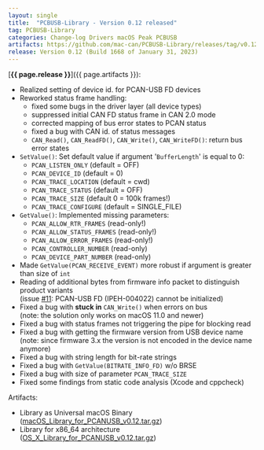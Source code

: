 ```yaml
---
layout: single
title:  "PCBUSB-Library - Version 0.12 released"
tag: PCBUSB-Library
categories: Change-log Drivers macOS Peak PCBUSB
artifacts: https://github.com/mac-can/PCBUSB-Library/releases/tag/v0.12
release: Version 0.12 (Build 1668 of January 31, 2023)
---
```

[**{{ page.release }}**]({{ page.artifacts }}):

- Realized setting of device id. for PCAN-USB FD devices
- Reworked status frame handling:
  - fixed some bugs in the driver layer (all device types)
  - suppressed initial CAN FD status frame in CAN 2.0 mode
  - corrected mapping of bus error states to PCAN status
  - fixed a bug with CAN id. of status messages
  - `CAN_Read()`, `CAN_ReadFD()`, `CAN_Write()`, `CAN_WriteFD()`: return bus error states
- `SetValue()`: Set default value if argument '`BufferLength`' is equal to 0:
  - `PCAN_LISTEN_ONLY` (default = OFF)
  - `PCAN_DEVICE_ID` (default = 0)
  - `PCAN_TRACE_LOCATION` (default = cwd)
  - `PCAN_TRACE_STATUS` (default = OFF)
  - `PCAN_TRACE_SIZE` (default 0 = 100k frames!)
  - `PCAN_TRACE_CONFIGURE` (default = SINGLE_FILE)
- `GetValue()`: Implemented missing parameters:
  - `PCAN_ALLOW_RTR_FRAMES` (read-only!)
  - `PCAN_ALLOW_STATUS_FRAMES` (read-only!)
  - `PCAN_ALLOW_ERROR_FRAMES` (read-only!)
  - `PCAN_CONTROLLER_NUMBER` (read-only)
  - `PCAN_DEVICE_PART_NUMBER` (read-only)
- Made `GetValue(PCAN_RECEIVE_EVENT)` more robust if argument is greater than size of `int`
- Reading of additional bytes from firmware info packet to distinguish product variants \
  (issue [#11](https://github.com/mac-can/PCBUSB-Library/issues/11): PCAN-USB FD (IPEH-004022) cannot be initialized)
- Fixed a bug with **stuck in** `CAN_Write()` when errors on bus \
  (note: the solution only works on macOS 11.0 and newer)
- Fixed a bug with status frames not triggering the pipe for blocking read
- Fixed a bug with getting the firmware version from USB device name \
  (note: since firmware 3.x the version is not encoded in the device name anymore)
- Fixed a bug with string length for bit-rate strings
- Fixed a bug with `GetValue(BITRATE_INFO_FD)` w/o BRSE
- Fixed a bug with size of parameter `PCAN_TRACE_SIZE`
- Fixed some findings from static code analysis (Xcode and cppcheck)

Artifacts:
- Library as Universal macOS Binary ([macOS_Library_for_PCANUSB_v0.12.tar.gz](https://github.com/mac-can/PCBUSB-Library/releases/download/v0.12/macOS_Library_for_PCANUSB_v0.12.tar.gz))
- Library for x86_64 architecture ([OS_X_Library_for_PCANUSB_v0.12.tar.gz](https://github.com/mac-can/PCBUSB-Library/releases/download/v0.12/OS_X_Library_for_PCANUSB_v0.12.tar.gz))

